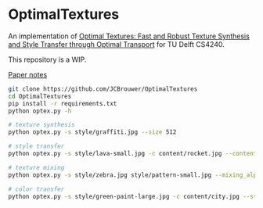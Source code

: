 # OptimalTextures
An implementation of [Optimal Textures: Fast and Robust Texture Synthesis and Style Transfer through Optimal Transport](https://arxiv.org/abs/2010.14702) for TU Delft CS4240.

This repository is a WIP.

[Paper notes](notes.md)

```bash
git clone https://github.com/JCBrouwer/OptimalTextures
cd OptimalTextures
pip install -r requirements.txt
python optex.py -h

# texture synthesis
python optex.py -s style/graffiti.jpg --size 512

# style transfer
python optex.py -s style/lava-small.jpg -c content/rocket.jpg --content_strength 0.2

# texture mixing
python optex.py -s style/zebra.jpg style/pattern-small.jpg --mixing_alpha 0.5  

# color transfer
python optex.py -s style/green-paint-large.jpg -c content/city.jpg --style_scale 0.5 --content_strength 0.2 --color_transfer opt --size 1024
```
